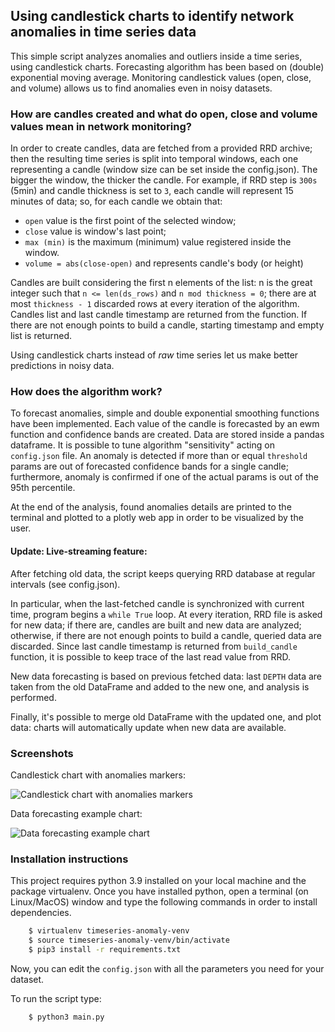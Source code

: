 ## Using candlestick charts to identify network anomalies in time series data

This simple script analyzes anomalies and outliers inside a time series, using candlestick charts.
Forecasting algorithm has been based on (double) exponential moving average.
Monitoring candlestick values (open, close, and volume) allows us to find anomalies even in
noisy datasets.

### How are candles created and what do open, close and volume values mean in network monitoring?

In order to create candles, data are fetched from a provided RRD archive; then the resulting time series is 
split into temporal windows, each one representing a candle (window size can be set inside the config.json).
The bigger the window, the thicker the candle. For example, if RRD step is ```300s``` (5min) and candle thickness is set
to ```3```, each candle will represent 15 minutes of data; so, for each candle we obtain that:

- ```open``` value is the first point of the selected window;
- ```close``` value is window's last point;
- ```max (min)``` is the maximum (minimum) value registered inside the window.
- ```volume = abs(close-open)``` and represents candle's body (or height)

Candles are built considering the first n elements of the list: 
n is the great integer such that ```n <= len(ds_rows)``` and ```n mod thickness = 0```; there are at most 
```thickness - 1``` discarded rows at every iteration of the algorithm. Candles list and last candle timestamp are returned from the function.
If there are not enough points to build a candle, starting timestamp and empty list is returned.

Using candlestick charts instead of _raw_ time series let us make better predictions in noisy data.

### How does the algorithm work?

To forecast anomalies, simple and double exponential smoothing functions have been implemented.
Each value of the candle is forecasted by an ewm function and confidence bands are created. Data are stored inside
a pandas dataframe. It is possible to tune algorithm "sensitivity" acting on ```config.json``` file. 
An anomaly is detected if more than or equal ```threshold``` params are out of forecasted confidence bands for a single candle; 
furthermore, anomaly is confirmed if one of the actual params is out of the 95th percentile.

At the end of the analysis, found anomalies details are printed to the terminal and plotted to a plotly web app in order
to be visualized by the user.

#### Update: Live-streaming feature:
After fetching old data, the script keeps querying RRD database at regular intervals (see config.json).

In particular, when the last-fetched candle is synchronized with current time, program begins a ```while True``` loop.
At every iteration, RRD file is asked for new data; if there are, candles are built and new data are analyzed; 
otherwise, if there are not enough points to build a candle, queried data are discarded. Since last candle timestamp 
is returned from ```build_candle``` function, it is possible to keep trace of the last read value from RRD. 

New data forecasting is based on previous fetched data: last ```DEPTH``` data are taken from the old DataFrame and
added to the new one, and analysis is performed.

Finally, it's possible to merge old DataFrame with the updated one, and plot data: charts will automatically update 
when new data are available.

### Screenshots
Candlestick chart with anomalies markers:

![Candlestick chart with anomalies markers](assets/detected_anomalies.png)

Data forecasting example chart:

![Data forecasting example chart](assets/chart_example.png)

### Installation instructions

This project requires python 3.9 installed on your local machine and the package virtualenv.
Once you have installed python, open a terminal (on Linux/MacOS) window and type the following commands
in order to install dependencies.

```bash
    $ virtualenv timeseries-anomaly-venv
    $ source timeseries-anomaly-venv/bin/activate
    $ pip3 install -r requirements.txt  
```

Now, you can edit the ```config.json``` with all the parameters you need for your dataset.

To run the script type:
```bash
    $ python3 main.py
```

